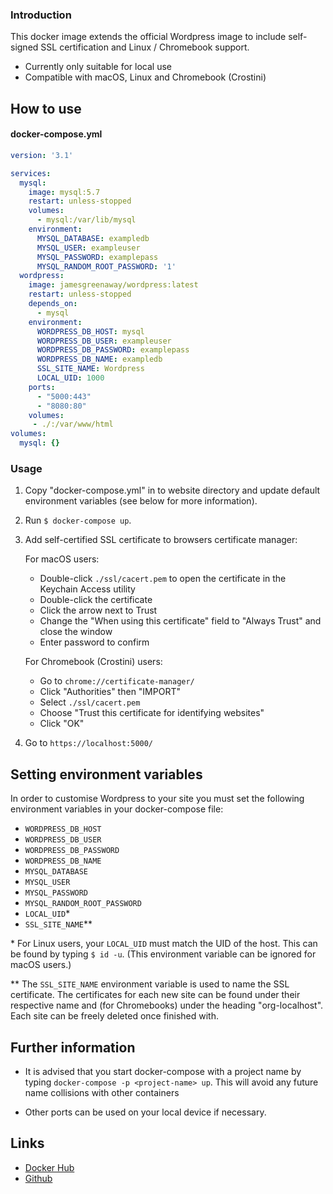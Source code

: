 ### Introduction
This docker image extends the official Wordpress image to include self-signed SSL certification and Linux / Chromebook support.

- Currently only suitable for local use 
- Compatible with macOS, Linux and Chromebook (Crostini)

## How to use

#### docker-compose.yml
```yaml
version: '3.1'

services:
  mysql:
    image: mysql:5.7
    restart: unless-stopped
    volumes:
      - mysql:/var/lib/mysql
    environment:
      MYSQL_DATABASE: exampledb
      MYSQL_USER: exampleuser
      MYSQL_PASSWORD: examplepass
      MYSQL_RANDOM_ROOT_PASSWORD: '1'
  wordpress:
    image: jamesgreenaway/wordpress:latest
    restart: unless-stopped
    depends_on: 
      - mysql
    environment:
      WORDPRESS_DB_HOST: mysql
      WORDPRESS_DB_USER: exampleuser
      WORDPRESS_DB_PASSWORD: examplepass
      WORDPRESS_DB_NAME: exampledb
      SSL_SITE_NAME: Wordpress
      LOCAL_UID: 1000
    ports:
      - "5000:443"
      - "8080:80"
    volumes:
     - ./:/var/www/html
volumes: 
  mysql: {}
```

### Usage
1. Copy "docker-compose.yml" in to website directory and update default environment variables (see below for more information).

1. Run ```$ docker-compose up```.

1. Add self-certified SSL certificate to browsers certificate manager:

   For macOS users:
   * Double-click ```./ssl/cacert.pem``` to open the certificate in the Keychain Access utility
   * Double-click the certificate
   * Click the arrow next to Trust
   * Change the "When using this certificate" field to "Always Trust" and close the window
   * Enter password to confirm
    
   For Chromebook (Crostini) users:
   * Go to ```chrome://certificate-manager/```
   * Click "Authorities" then "IMPORT"
   * Select ```./ssl/cacert.pem```
   * Choose "Trust this certificate for identifying websites"
   * Click "OK"
    
1. Go to ```https://localhost:5000/```

## Setting environment variables

In order to customise Wordpress to your site you must set the following environment variables in your docker-compose file: 

* ```WORDPRESS_DB_HOST```
* ```WORDPRESS_DB_USER```
* ```WORDPRESS_DB_PASSWORD```
* ```WORDPRESS_DB_NAME```
* ```MYSQL_DATABASE```
* ```MYSQL_USER```
* ```MYSQL_PASSWORD```
* ```MYSQL_RANDOM_ROOT_PASSWORD```
* ```LOCAL_UID```\*
* ```SSL_SITE_NAME```\**

\* For Linux users, your ```LOCAL_UID``` must match the UID of the host.  This can be found by typing ```$ id -u```. (This environment variable can be ignored for macOS users.)

\** The ```SSL_SITE_NAME``` environment variable is used to name the SSL certificate.  The certificates for each new site can be found under their respective name and (for Chromebooks) under the heading "org-localhost".  Each site can be freely deleted once finished with. 

## Further information
* It is advised that you start docker-compose with a project name by typing ```docker-compose -p <project-name> up```. This will avoid any future name collisions with other containers

* Other ports can be used on your local device if necessary.

## Links

* [Docker Hub](https://hub.docker.com/r/jamesgreenaway/wordpress)
* [Github](https://github.com/JamesGreenaway/wordpress) 